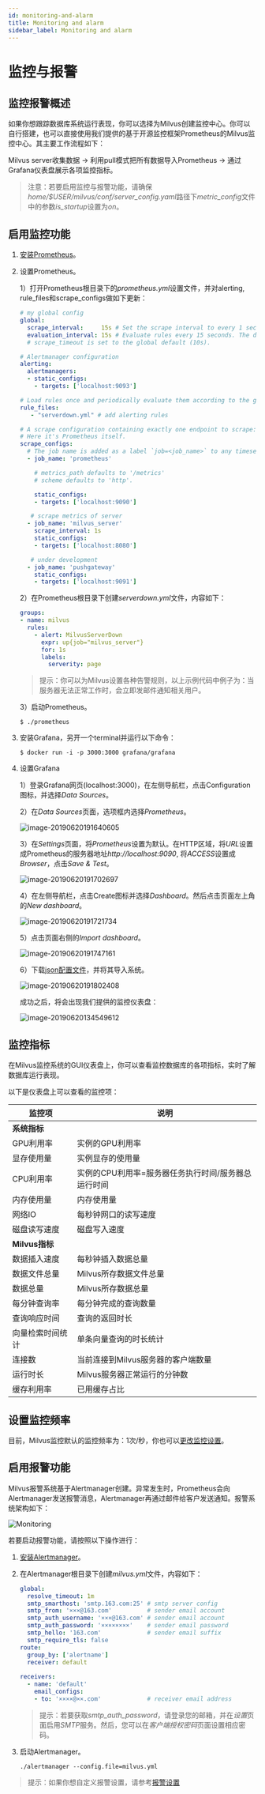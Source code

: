 ```yaml
---
id: monitoring-and-alarm
title: Monitoring and alarm
sidebar_label: Monitoring and alarm
---
```


# 监控与报警

## 监控报警概述
如果你想跟踪数据库系统运行表现，你可以选择为Milvus创建监控中心。你可以自行搭建，也可以直接使用我们提供的基于开源监控框架Prometheus的Milvus监控中心。其主要工作流程如下：

Milvus server收集数据 -> 利用pull模式把所有数据导入Prometheus -> 通过Grafana仪表盘展示各项监控指标。

> 注意：若要启用监控与报警功能，请确保*home/$USER/milvus/conf/server_config.yaml*路径下*metric_config*文件中的参数*is_startup*设置为*on*。

## 启用监控功能

1. [安装Prometheus](https://prometheus.io/download/#prometheus)。

2. 设置Prometheus。

   1）打开Prometheus根目录下的*prometheus.yml*设置文件，并对alerting, rule_files和scrape_configs做如下更新：
   
      ```yaml
      # my global config
      global:
        scrape_interval:     15s # Set the scrape interval to every 1 seconds. Default is every 1 minute.
        evaluation_interval: 15s # Evaluate rules every 15 seconds. The default is every 1 minute.
        # scrape_timeout is set to the global default (10s).

      # Alertmanager configuration
      alerting:
        alertmanagers:
        - static_configs:
          - targets: ['localhost:9093']

      # Load rules once and periodically evaluate them according to the global 'evaluation_interval'.
      rule_files:
         - "serverdown.yml" # add alerting rules

      # A scrape configuration containing exactly one endpoint to scrape:
      # Here it's Prometheus itself.
      scrape_configs:
        # The job name is added as a label `job=<job_name>` to any timeseries scraped from this config.
        - job_name: 'prometheus'

          # metrics_path defaults to '/metrics'
          # scheme defaults to 'http'.

          static_configs:
          - targets: ['localhost:9090']

  	     # scrape metrics of server
        - job_name: 'milvus_server'
          scrape_interval: 1s
          static_configs:
          - targets: ['localhost:8080']

  	     # under development
        - job_name: 'pushgateway'
          static_configs:
          - targets: ['localhost:9091']
      ```

   2）在Prometheus根目录下创建*serverdown.yml*文件，内容如下：

      ```yaml
      groups:
      - name: milvus
        rules:
          - alert: MilvusServerDown
            expr: up{job="milvus_server"}
            for: 1s
            labels:
              serverity: page
      ```
      > 提示：你可以为Milvus设置各种告警规则，以上示例代码中例子为：当服务器无法正常工作时，会立即发邮件通知相关用户。

   3）启动Prometheus。
      ```
      $ ./prometheus
      ```

3. 安装Grafana，另开一个terminal并运行以下命令：
   
      ```
      $ docker run -i -p 3000:3000 grafana/grafana
      ```
4. 设置Grafana
   
   1）登录Grafana网页(localhost:3000)，在左侧导航栏，点击Configuration图标，并选择*Data Sources*。
   
   2）在*Data Sources*页面，选项框内选择*Prometheus*。
   
      ![image-20190620191640605](assets/datasource.png)
   
   3）在*Settings*页面，将*Prometheus*设置为默认。在HTTP区域，将*URL*设置成Prometheus的服务器地址*http://localhost:9090*, 将*ACCESS*设置成*Browser*，点击*Save & Test*。
   
      ![image-20190620191702697](assets/settings.png)
   
   4）在左侧导航栏，点击Create图标并选择*Dashboard*。然后点击页面左上角的*New dashboard*。
   
      ![image-20190620191721734](assets/newdashboard.png)
   
   5）点击页面右侧的*Import dashboard*。
   
      ![image-20190620191747161](assets/importdashboard.png)
   
   6）下载[json配置文件](assets/dashboard.json)，并将其导入系统。
   
      ![image-20190620191802408](assets/importjson.png)

   成功之后，将会出现我们提供的监控仪表盘：
   
   ![image-20190620134549612](assets/prometheus.png)


## 监控指标
在Milvus监控系统的GUI仪表盘上，你可以查看监控数据库的各项指标，实时了解数据库运行表现。

以下是仪表盘上可以查看的监控项：

|    监控项       |      说明                        |
|----------------|----------------------------------|
| **系统指标**    |                                  |
| GPU利用率       |    实例的GPU利用率                |
| 显存使用量      |    实例显存的使用量                |
| CPU利用率       |    实例的CPU利用率=服务器任务执行时间/服务器总运行时间  |
| 内存使用量      |     内存使用量                     |
| 网络IO          |    每秒钟网口的读写速度            |
| 磁盘读写速度     |    磁盘写入速度                   |
| **Milvus指标**  |                                  |
| 数据插入速度     |         每秒钟插入数据总量        |
| 数据文件总量     |       Milvus所存数据文件总量      |
| 数据总量        |   Milvus所存数据总量               |
| 每分钟查询率    |  每分钟完成的查询数量              |
| 查询响应时间     |      查询的返回时长               |
| 向量检索时间统计  |    单条向量查询的时长统计         |
| 连接数          |  当前连接到Milvus服务器的客户端数量 |
| 运行时长        |   Milvus服务器正常运行的分钟数      |
| 缓存利用率       |    已用缓存占比                   |

## 设置监控频率
目前，Milvus监控默认的监控频率为：1次/秒，你也可以[更改监控设置](https://prometheus.io/docs/prometheus/latest/configuration/configuration/)。


## 启用报警功能
Milvus报警系统基于Alertmanager创建。异常发生时，Prometheus会向Alertmanager发送报警消息，Alertmanager再通过邮件给客户发送通知。报警系统架构如下：

![Monitoring](assets/Monitoring.png)

若要启动报警功能，请按照以下操作进行：

1. [安装Alertmanager](prometheus.io/download/#alertmanager)。

2. 在Alertmanager根目录下创建*milvus.yml*文件，内容如下：
   
   ```yaml
   global:
     resolve_timeout: 1m
     smtp_smarthost: 'smtp.163.com:25' # smtp server config
     smtp_from: '×××@163.com'          # sender email account
     smtp_auth_username: '×××@163.com' # sender email account
     smtp_auth_password: '××××××××'    # sender email password
     smtp_hello: '163.com'             # sender email suffix
     smtp_require_tls: false
   route:
     group_by: ['alertname']
     receiver: default
    
   receivers:
     - name: 'default'
       email_configs:
       - to: '××××@××.com'             # receiver email address
   ```
      
   > 提示：若要获取*smtp_auth_password*，请登录您的邮箱，并在*设置*页面启用*SMTP*服务。然后，您可以在*客户端授权密码*页面设置相应密码。

3. 启动Alertmanager。
   
   ```
   ./alertmanager --config.file=milvus.yml
   ```
      
> 提示：如果你想自定义报警设置，请参考[报警设置](https://prometheus.io/docs/alerting/configuration/#configuration-file)

